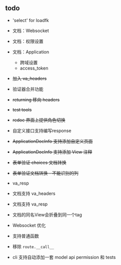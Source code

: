 
## todo

* 'select' for loadfk

* 文档：Websocket

* 文档：权限设置

* 文档：Application
    + 跨域设置
    + access_token

* ~~加入 va_headers~~

* 验证器合并功能

* ~~returning 移向 headers~~

* ~~test tools~~

* ~~redoc 界面上提供角色切换~~

* 自定义接口支持编写response

* ~~ApplicationDocInfo 支持添加自定义页面~~

* ~~ApplicationDocInfo 支持添加 View 注释~~

* ~~表单验证 choices 文档转换~~

* ~~表单验证文档转换 - 不能识别的列~~

* va_resp

* 文档支持 va_headers

* 文档支持 va_resp

* 文档的同名View会折叠到同一个tag

* Websocket 优化

* 支持普通函数

* 移除 `route.__call__`

* cli 支持自动添加一套 model api permission 和 tests
